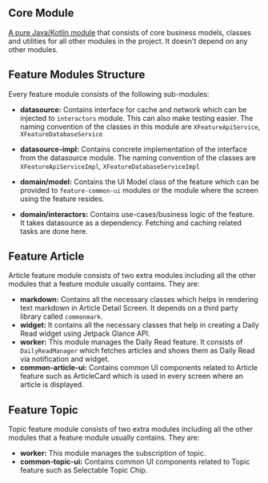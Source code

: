 ## Core Module

[A pure Java/Kotlin module](https://github.com/kasem-sm/SlimeKT/tree/dev/core) that consists of core business models, classes and utilities for all other modules in the project. It doesn't depend on any other modules.

## Feature Modules Structure
Every feature module consists of the following sub-modules:

- **datasource:** Contains interface for cache and network which can be injected to `interactors` module. This can also make testing easier. The naming convention of the classes in this module are `XFeatureApiService`, `XFeatureDatabaseService`

- **datasource-impl:** Contains concrete implementation of the interface from the datasource module. The naming convention of the classes are `XFeatureApiServiceImpl`, `XFeatureDatabaseServiceImpl`

- **domain/model:** Contains the UI Model class of the feature which can be provided to `feature-common-ui` modules or the module where the screen using the feature resides.

- **domain/interactors:** Contains use-cases/business logic of the feature. It takes datasource as a dependency. Fetching and caching related tasks are done here. 


## Feature Article
Article feature module consists of two extra modules including all the other modules that a feature module usually contains. They are:

- **markdown:** Contains all the necessary classes which helps in rendering text markdown in Article Detail Screen. It depends on a third party library called `commonmark`.
- **widget:** It contains all the necessary classes that help in creating a Daily Read widget using Jetpack Glance API.
- **worker:** This module manages the Daily Read feature. It consists of `DailyReadManager` which fetches articles and shows them as Daily Read via notification and widget.
- **common-article-ui:** Contains common UI components related to Article feature such as ArticleCard which is used in every screen where an article is displayed.

## Feature Topic
Topic feature module consists of two extra modules including all the other modules that a feature module usually contains. They are:

- **worker:** This module manages the subscription of topic.
- **common-topic-ui:** Contains common UI components related to Topic feature such as Selectable Topic Chip.